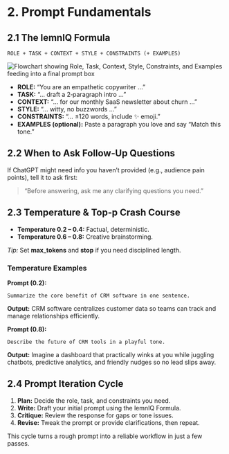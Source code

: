 # 2. Prompt Fundamentals

## 2.1 The lemnIQ Formula
```
ROLE + TASK + CONTEXT + STYLE + CONSTRAINTS (+ EXAMPLES)
```
![Flowchart showing Role, Task, Context, Style, Constraints, and Examples feeding into a final prompt box](lemniq-formula.svg)

* **ROLE:** “You are an empathetic copywriter …”
* **TASK:** “… draft a 2‑paragraph intro …”
* **CONTEXT:** “… for our monthly SaaS newsletter about churn …”
* **STYLE:** “… witty, no buzzwords …”
* **CONSTRAINTS:** “… ≤120 words, include ✨ emoji.”
* **EXAMPLES (optional):** Paste a paragraph you love and say “Match this tone.”

## 2.2 When to Ask Follow‑Up Questions
If ChatGPT might need info you haven’t provided (e.g., audience pain points), tell it to ask first:
> “Before answering, ask me any clarifying questions you need.”

## 2.3 Temperature & Top‑p Crash Course
* **Temperature 0.2 – 0.4:** Factual, deterministic.
* **Temperature 0.6 – 0.8:** Creative brainstorming.

*Tip:* Set **max_tokens** and **stop** if you need disciplined length.

### Temperature Examples
**Prompt (0.2):**
```
Summarize the core benefit of CRM software in one sentence.
```
**Output:**
CRM software centralizes customer data so teams can track and manage relationships efficiently.

**Prompt (0.8):**
```
Describe the future of CRM tools in a playful tone.
```
**Output:**
Imagine a dashboard that practically winks at you while juggling chatbots, predictive analytics, and friendly nudges so no lead slips away.

## 2.4 Prompt Iteration Cycle
1. **Plan:** Decide the role, task, and constraints you need.
2. **Write:** Draft your initial prompt using the lemnIQ Formula.
3. **Critique:** Review the response for gaps or tone issues.
4. **Revise:** Tweak the prompt or provide clarifications, then repeat.

This cycle turns a rough prompt into a reliable workflow in just a few passes.
